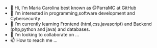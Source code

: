 - 👋 Hi, I’m Maria Carolina best known as @ParraMC at GitHub
- 👀 I’m interested in programming,software development and Cybersecurity
- 🌱 I’m currently learning Frontend (html,css,javascript) and Backend (php,python and java) and databases.
- 💞️ I’m looking to collaborate on ...
- 📫 How to reach me ...

<!---
ParraMC/ParraMC is a ✨ special ✨ repository because its `README.md` (this file) appears on your GitHub profile.
You can click the Preview link to take a look at your changes.
--->
